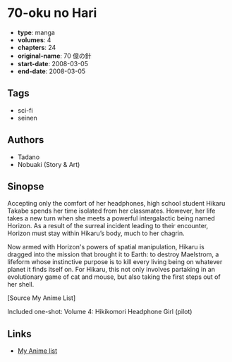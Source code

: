 # 70-oku no Hari

-   **type**: manga
-   **volumes**: 4
-   **chapters**: 24
-   **original-name**: 70 億の針
-   **start-date**: 2008-03-05
-   **end-date**: 2008-03-05

## Tags

-   sci-fi
-   seinen

## Authors

-   Tadano
-   Nobuaki (Story & Art)

## Sinopse

Accepting only the comfort of her headphones, high school student Hikaru Takabe spends her time isolated from her classmates. However, her life takes a new turn when she meets a powerful intergalactic being named Horizon. As a result of the surreal incident leading to their encounter, Horizon must stay within Hikaru’s body, much to her chagrin.

Now armed with Horizon's powers of spatial manipulation, Hikaru is dragged into the mission that brought it to Earth: to destroy Maelstrom, a lifeform whose instinctive purpose is to kill every living being on whatever planet it finds itself on. For Hikaru, this not only involves partaking in an evolutionary game of cat and mouse, but also taking the first steps out of her shell.

[Source My Anime List]

Included one-shot:
Volume 4: Hikikomori Headphone Girl (pilot)

## Links

-   [My Anime list](https://myanimelist.net/manga/14634/70-oku_no_Hari)
